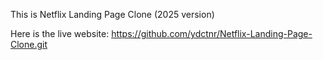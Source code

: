 This is Netflix Landing Page Clone (2025 version)


Here is the live website: https://github.com/ydctnr/Netflix-Landing-Page-Clone.git

